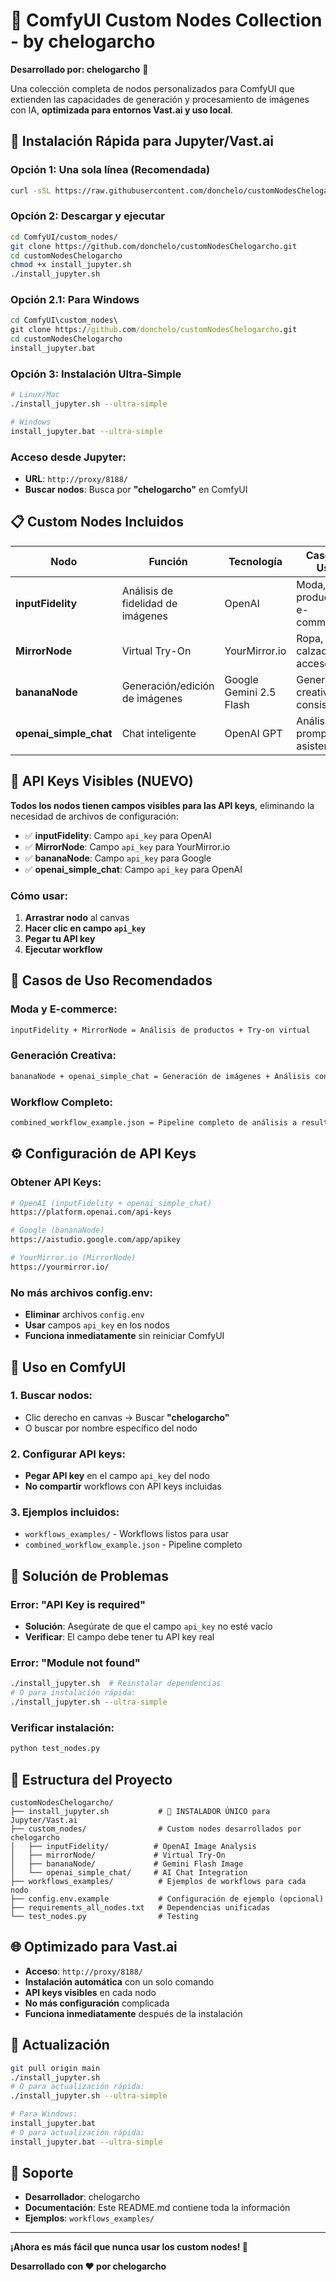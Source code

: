 # 🚀 ComfyUI Custom Nodes Collection - by chelogarcho

**Desarrollado por: chelogarcho** 🎨

Una colección completa de nodos personalizados para ComfyUI que extienden las capacidades de generación y procesamiento de imágenes con IA, **optimizada para entornos Vast.ai y uso local**.

## 🌟 **Instalación Rápida para Jupyter/Vast.ai**

### **Opción 1: Una sola línea (Recomendada)**
```bash
curl -sSL https://raw.githubusercontent.com/donchelo/customNodesChelogarcho/main/install_jupyter.sh | bash
```

### **Opción 2: Descargar y ejecutar**
```bash
cd ComfyUI/custom_nodes/
git clone https://github.com/donchelo/customNodesChelogarcho.git
cd customNodesChelogarcho
chmod +x install_jupyter.sh
./install_jupyter.sh
```

### **Opción 2.1: Para Windows**
```cmd
cd ComfyUI\custom_nodes\
git clone https://github.com/donchelo/customNodesChelogarcho.git
cd customNodesChelogarcho
install_jupyter.bat
```

### **Opción 3: Instalación Ultra-Simple**
```bash
# Linux/Mac
./install_jupyter.sh --ultra-simple

# Windows
install_jupyter.bat --ultra-simple
```

### **Acceso desde Jupyter:**
- **URL**: `http://proxy/8188/`
- **Buscar nodos**: Busca por **"chelogarcho"** en ComfyUI

## 📋 **Custom Nodes Incluidos**

| Nodo | Función | Tecnología | Caso de Uso |
|------|---------|------------|--------------|
| **inputFidelity** | Análisis de fidelidad de imágenes | OpenAI | Moda, productos, e-commerce |
| **MirrorNode** | Virtual Try-On | YourMirror.io | Ropa, calzado, accesorios |
| **bananaNode** | Generación/edición de imágenes | Google Gemini 2.5 Flash | Generación creativa, consistencia |
| **openai_simple_chat** | Chat inteligente | OpenAI GPT | Análisis, prompts, asistencia |

## 🔑 **API Keys Visibles (NUEVO)**

**Todos los nodos tienen campos visibles para las API keys**, eliminando la necesidad de archivos de configuración:

- ✅ **inputFidelity**: Campo `api_key` para OpenAI
- ✅ **MirrorNode**: Campo `api_key` para YourMirror.io  
- ✅ **bananaNode**: Campo `api_key` para Google
- ✅ **openai_simple_chat**: Campo `api_key` para OpenAI

### **Cómo usar:**
1. **Arrastrar nodo** al canvas
2. **Hacer clic en campo `api_key`**
3. **Pegar tu API key**
4. **Ejecutar workflow**

## 🎯 **Casos de Uso Recomendados**

### **Moda y E-commerce:**
```bash
inputFidelity + MirrorNode = Análisis de productos + Try-on virtual
```

### **Generación Creativa:**
```bash
bananaNode + openai_simple_chat = Generación de imágenes + Análisis con IA
```

### **Workflow Completo:**
```bash
combined_workflow_example.json = Pipeline completo de análisis a resultado final
```

## ⚙️ **Configuración de API Keys**

### **Obtener API Keys:**
```bash
# OpenAI (inputFidelity + openai_simple_chat)
https://platform.openai.com/api-keys

# Google (bananaNode)
https://aistudio.google.com/app/apikey

# YourMirror.io (MirrorNode)
https://yourmirror.io/
```

### **No más archivos config.env:**
- **Eliminar** archivos `config.env`
- **Usar** campos `api_key` en los nodos
- **Funciona inmediatamente** sin reiniciar ComfyUI

## 🔧 **Uso en ComfyUI**

### **1. Buscar nodos:**
- Clic derecho en canvas → Buscar **"chelogarcho"**
- O buscar por nombre específico del nodo

### **2. Configurar API keys:**
- **Pegar API key** en el campo `api_key` del nodo
- **No compartir** workflows con API keys incluidas

### **3. Ejemplos incluidos:**
- `workflows_examples/` - Workflows listos para usar
- `combined_workflow_example.json` - Pipeline completo

## 🐛 **Solución de Problemas**

### **Error: "API Key is required"**
- **Solución**: Asegúrate de que el campo `api_key` no esté vacío
- **Verificar**: El campo debe tener tu API key real

### **Error: "Module not found"**
```bash
./install_jupyter.sh  # Reinstalar dependencias
# O para instalación rápida:
./install_jupyter.sh --ultra-simple
```

### **Verificar instalación:**
```bash
python test_nodes.py
```

## 📁 **Estructura del Proyecto**

```
customNodesChelogarcho/
├── install_jupyter.sh           # 🚀 INSTALADOR ÚNICO para Jupyter/Vast.ai
├── custom_nodes/                # Custom nodes desarrollados por chelogarcho
│   ├── inputFidelity/          # OpenAI Image Analysis
│   ├── mirrorNode/             # Virtual Try-On
│   ├── bananaNode/             # Gemini Flash Image
│   └── openai_simple_chat/     # AI Chat Integration
├── workflows_examples/          # Ejemplos de workflows para cada nodo
├── config.env.example           # Configuración de ejemplo (opcional)
├── requirements_all_nodes.txt   # Dependencias unificadas
└── test_nodes.py                # Testing
```

## 🌐 **Optimizado para Vast.ai**

- **Acceso**: `http://proxy/8188/`
- **Instalación automática** con un solo comando
- **API keys visibles** en cada nodo
- **No más configuración** complicada
- **Funciona inmediatamente** después de la instalación

## 🔄 **Actualización**

```bash
git pull origin main
./install_jupyter.sh
# O para actualización rápida:
./install_jupyter.sh --ultra-simple

# Para Windows:
install_jupyter.bat
# O para actualización rápida:
install_jupyter.bat --ultra-simple
```

## 🤝 **Soporte**

- **Desarrollador**: chelogarcho
- **Documentación**: Este README.md contiene toda la información
- **Ejemplos**: `workflows_examples/`

---

**¡Ahora es más fácil que nunca usar los custom nodes! 🚀**

**Desarrollado con ❤️ por chelogarcho**
